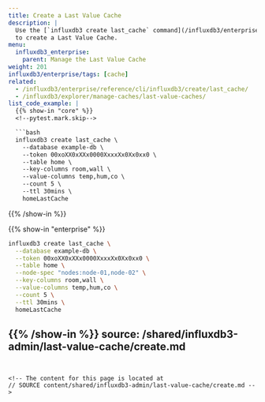 ```yaml
---
title: Create a Last Value Cache
description: |
  Use the [`influxdb3 create last_cache` command](/influxdb3/enterprise/reference/cli/influxdb3/create/last_cache/)
  to create a Last Value Cache.
menu:
  influxdb3_enterprise:
    parent: Manage the Last Value Cache
weight: 201
influxdb3/enterprise/tags: [cache]
related:
  - /influxdb3/enterprise/reference/cli/influxdb3/create/last_cache/
  - /influxdb3/explorer/manage-caches/last-value-caches/
list_code_example: |
  {{% show-in "core" %}}
  <!--pytest.mark.skip-->

  ```bash
  influxdb3 create last_cache \
    --database example-db \
    --token 00xoXX0xXXx0000XxxxXx0Xx0xx0 \
    --table home \
    --key-columns room,wall \
    --value-columns temp,hum,co \
    --count 5 \
    --ttl 30mins \
    homeLastCache
  ```
  {{% /show-in %}}

  {{% show-in "enterprise" %}}
  <!--pytest.mark.skip-->

  ```bash
  influxdb3 create last_cache \
    --database example-db \
    --token 00xoXX0xXXx0000XxxxXx0Xx0xx0 \
    --table home \
    --node-spec "nodes:node-01,node-02" \
    --key-columns room,wall \
    --value-columns temp,hum,co \
    --count 5 \
    --ttl 30mins \
    homeLastCache
  ```
  {{% /show-in %}}
source: /shared/influxdb3-admin/last-value-cache/create.md
---
```


<!-- The content for this page is located at
// SOURCE content/shared/influxdb3-admin/last-value-cache/create.md -->
